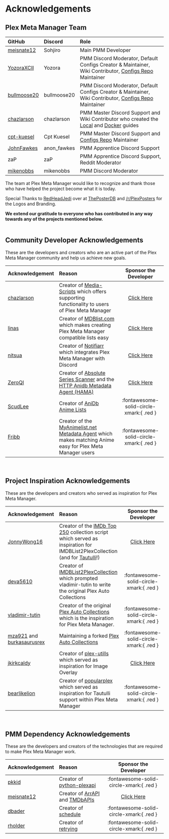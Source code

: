 # Acknowledgements

## Plex Meta Manager Team

| GitHub                                        | Discord     | Role                                                                                                                                                                              |
|:----------------------------------------------|:------------|:----------------------------------------------------------------------------------------------------------------------------------------------------------------------------------|
| [meisnate12](https://github.com/meisnate12/)  | Sohjiro     | Main PMM Developer                                                                                                                                                                |
| [YozoraXCII](https://github.com/YozoraXCII)   | Yozora      | PMM Discord Moderator, Default Configs Creator & Maintainer, Wiki Contributor, [Configs Repo](https://github.com/meisnate12/Plex-Meta-Manager-Configs) Maintainer                 |
| [bullmoose20](https://github.com/bullmoose20) | bullmoose20 | PMM Discord Moderator, Default Configs Creator & Maintainer, Wiki Contributor, [Configs Repo](https://github.com/meisnate12/Plex-Meta-Manager-Configs) Maintainer                 |
| [chazlarson](https://github.com/chazlarson/)  | chazlarson  | PMM Master Discord Support and Wiki Contributor who created the [Local](../install/guides/local.md) and [Docker](../install/guides/docker.md) guides                              |
| [cpt-kuesel](https://github.com/cpt-kuesel)   | Cpt Kuesel  | PMM Master Discord Support and [Configs Repo](https://github.com/meisnate12/Plex-Meta-Manager-Configs) Maintainer                                                                 |
| [JohnFawkes](https://github.com/JohnFawkes)   | anon_fawkes | PMM Apprentice Discord Support                                                                                                                                                    |
| zaP                                           | zaP         | PMM Apprentice Discord Support, Reddit Moderator                                                                                                                                  |
| [mikenobbs](https://github.com/mikenobbs)     | mikenobbs   | PMM Discord Moderator                                                                                                                                                             |

The team at Plex Meta Manager would like to recognize and thank those who have helped the project become what it is today. 

Special Thanks to [RedHeadJedi](https://theposterdb.com/user/RedHeadJedi) over at [ThePosterDB](https://theposterdb.com) and [/r/PlexPosters](https://www.reddit.com/r/PlexPosters) for the Logos and Branding.

**We extend our gratitude to everyone who has contributed in any way towards any of the projects mentioned below.**
<br>
<br>

## Community Developer Acknowledgements

These are the developers and creators who are an active part of the Plex Meta Manager community and help us achieve new goals.

| Acknowledgement                              | Reason                                                                                                                                                                    |                      Sponsor the Developer                       |
|:---------------------------------------------|:--------------------------------------------------------------------------------------------------------------------------------------------------------------------------|:----------------------------------------------------------------:|
| [chazlarson](https://github.com/chazlarson/) | Creator of [Media-Scripts](https://github.com/chazlarson/Media-Scripts) which offers supporting functionality to users of Plex Meta Manager                               | [Click Here](https://www.google.com/search?q=food+shelf+near+me) |
| [linas](https://github.com/linaspurinis)     | Creator of [MDBlist.com](https://github.com/deva5610/IMDBList2PlexCollection) which makes creating Plex Meta Manager compatible lists easy                                |       [Click Here](https://www.patreon.com/mdblist/posts)        |
| [nitsua](https://github.com/austinwbest)     | Creator of [Notifiarr](https://github.com/Notifiarr) which integrates Plex Meta Manager with Discord                                                                      |       [Click Here](https://github.com/sponsors/Notifiarr)        |
| [ZeroQI](https://github.com/ZeroQI)          | Creator of [Absolute Series Scanner](https://github.com/ZeroQI/Absolute-Series-Scanner) and the [HTTP Anidb Metadata Agent (HAMA)](https://github.com/ZeroQI/Hama.bundle) |         [Click Here](https://github.com/sponsors/ZeroQI)         |
| [ScudLee](https://github.com/ScudLee)        | Creator of [AniDb Anime Lists](https://github.com/Anime-Lists/anime-lists)                                                                                                |             :fontawesome-solid-circle-xmark:{ .red }             |
| [Fribb](https://github.com/Fribb)            | Creator of the [MyAnimelist.net Metadata Agent](https://github.com/Fribb/MyAnimeList.bundle) which makes matching Anime easy for Plex Meta Manager users                  |             :fontawesome-solid-circle-xmark:{ .red }             | 

<br>

## Project Inspiration Acknowledgements

These are the developers and creators who served as inspiration for Plex Meta Manager.

| Acknowledgement                                                                             | Reason                                                                                                                                                                                                                                    |                 Sponsor the Developer                 |
|:--------------------------------------------------------------------------------------------|:------------------------------------------------------------------------------------------------------------------------------------------------------------------------------------------------------------------------------------------|:-----------------------------------------------------:|
| [JonnyWong16](https://github.com/JonnyWong16)                                               | Creator of the [IMDb Top 250](https://gist.github.com/JonnyWong16/f5b9af386ea58e19bf18c09f2681df23) collection script which served as inspiration for IMDBList2PlexCollection (and for [Tautulli](https://github.com/Tautulli/Tautulli)!) | [Click Here](https://github.com/sponsors/JonnyWong16) |
| [deva5610](https://github.com/deva5610)                                                     | Creator of [IMDBList2PlexCollection](https://github.com/deva5610/IMDBList2PlexCollection) which prompted vladimir-tutin to write the original Plex Auto Collections                                                                       |       :fontawesome-solid-circle-xmark:{ .red }        |
| [vladimir-tutin](https://github.com/vladimir-tutin)                                         | Creator of the original [Plex Auto Collections](https://github.com/vladimir-tutin/Plex-Auto-Collections) which is the inspiration for Plex Meta Manager.                                                                                  |       :fontawesome-solid-circle-xmark:{ .red }        |
| [mza921](https://github.com/mza921) and [burkasaurusrex](https://github.com/burkasaurusrex) | Maintaining a forked [Plex Auto Collections](https://github.com/mza921/Plex-Auto-Collections)                                                                                                                                             |       :fontawesome-solid-circle-xmark:{ .red }        |
| [jkirkcaldy](https://github.com/jkirkcaldy)                                                 | Creator of [plex-utills](https://github.com/jkirkcaldy/plex-utills) which served as inspiration for Image Overlay                                                                                                                         | [Click Here](https://opencollective.com/themainframe) |
| [bearlikelion](https://github.com/bearlikelion)                                             | Creator of [popularplex](https://github.com/bearlikelion/popularplex) which served as inspiration for Tautulli support within Plex Meta Manager                                                                                           |       :fontawesome-solid-circle-xmark:{ .red }        |

<br>

## PMM Dependency Acknowledgements
These are the developers and creators of the technologies that are required to make Plex Meta Manager work.

| Acknowledgement                             | Reason                                                                                                           |                Sponsor the Developer                 |
|:--------------------------------------------|:-----------------------------------------------------------------------------------------------------------------|:----------------------------------------------------:|
| [pkkid](https://github.com/pkkid)           | Creator of [python-plexapi](https://github.com/pkkid/python-plexapi)                                             |       :fontawesome-solid-circle-xmark:{ .red }       |
| [meisnate12](https://github.com/meisnate12) | Creator of [ArrAPI](https://github.com/meisnate12/ArrAPI) and [TMDbAPIs](https://github.com/meisnate12/TMDbAPIs) | [Click Here](https://github.com/sponsors/meisnate12) |
| [dbader](https://github.com/dbader)         | Creator of [schedule](https://github.com/dbader/schedule)                                                        |       :fontawesome-solid-circle-xmark:{ .red }       |
| [rholder](https://github.com/rholder)       | Creator of [retrying](https://github.com/rholder/retrying)                                                       |       :fontawesome-solid-circle-xmark:{ .red }       |


<br>
<br>
